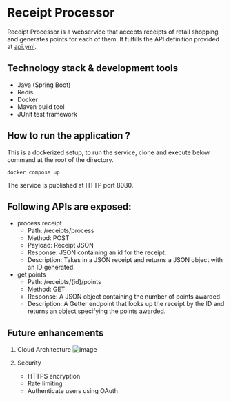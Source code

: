 # Receipt Processor

Receipt Processor is a webservice that accepts receipts of retail shopping and generates points for each of them. It fulfills the API definition provided at [api.yml](https://github.com/rutuparikh/receipt-processor/blob/main/api.yml).

## Technology stack & development tools
- Java (Spring Boot)
- Redis
- Docker
- Maven build tool
- JUnit test framework

## How to run the application ?
This is a dockerized setup, to run the service, clone and execute below command at the root of the directory.
```
docker compose up
```
The service is published at HTTP port 8080. 

## Following APIs are exposed:
- process receipt
    - Path: /receipts/process
    - Method: POST
    - Payload: Receipt JSON
    - Response: JSON containing an id for the receipt.
    - Description: Takes in a JSON receipt and returns a JSON object with an ID generated.
- get points
    - Path: /receipts/{id}/points
    - Method: GET
    - Response: A JSON object containing the number of points awarded.
    - Description: A Getter endpoint that looks up the receipt by the ID and returns an object specifying the points awarded.
 
## Future enhancements
1. Cloud Architecture
   ![image](https://github.com/user-attachments/assets/548c2220-afe6-4eeb-acc4-c113541a1f16)

3. Security
    - HTTPS encryption
    - Rate limiting
    - Authenticate users using OAuth
